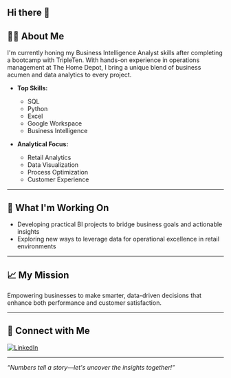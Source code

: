 ## Hi there 👋
## 👩‍💻 About Me

I'm currently honing my Business Intelligence Analyst skills after completing a bootcamp with TripleTen. With hands-on experience in operations management at The Home Depot, I bring a unique blend of business acumen and data analytics to every project.

- **Top Skills:**  
  - SQL  
  - Python  
  - Excel  
  - Google Workspace  
  - Business Intelligence

- **Analytical Focus:**  
  - Retail Analytics  
  - Data Visualization  
  - Process Optimization  
  - Customer Experience

---

## 🚀 What I'm Working On

- Developing practical BI projects to bridge business goals and actionable insights
- Exploring new ways to leverage data for operational excellence in retail environments

---

## 📈 My Mission

Empowering businesses to make smarter, data-driven decisions that enhance both performance and customer satisfaction.

---

## 🔗 Connect with Me

[![LinkedIn](https://img.shields.io/badge/-Mary%20Rabago-blue?style=flat-square&logo=Linkedin&logoColor=white&link=https://www.linkedin.com/in/mary-rabago)](https://www.linkedin.com/in/mary-rabago)

---

_“Numbers tell a story—let's uncover the insights together!”_

